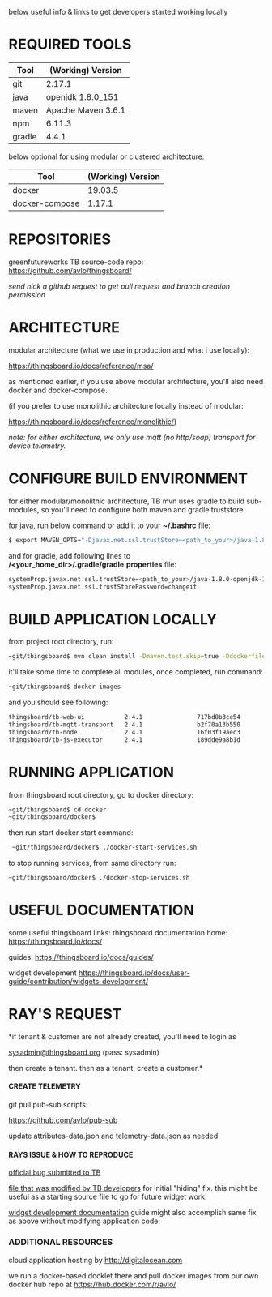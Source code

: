 below useful info & links to get developers started working locally

# REQUIRED TOOLS
Tool | (Working) Version
--- | ---
git | 2.17.1
java | openjdk 1.8.0_151
maven | Apache Maven 3.6.1
npm | 6.11.3
gradle | 4.4.1

below optional for using modular or clustered architecture:

Tool | (Working) Version
--- | ---
docker | 19.03.5
docker-compose | 1.17.1

# REPOSITORIES
greenfutureworks TB source-code repo:
https://github.com/avlo/thingsboard/

*send nick a github request to get pull request and branch creation permission*

# ARCHITECTURE

modular architecture (what we use in production and what i use locally):

https://thingsboard.io/docs/reference/msa/

as mentioned earlier, if you use above modular architecture, you'll also need docker and docker-compose.

(if you prefer to use monolithic architecture locally instead of modular:

https://thingsboard.io/docs/reference/monolithic/)

*note: for either architecture, we only use mqtt (no http/soap) transport for device telemetry.*
# CONFIGURE BUILD ENVIRONMENT

for either modular/monolithic architecture, TB mvn uses gradle to build sub-modules, so you'll need to configure both maven and gradle truststore.  

for java, run below command or add it to your **~/.bashrc** file:
```sh
$ export MAVEN_OPTS="-Djavax.net.ssl.trustStore=<path_to_your>/java-1.8.0-openjdk-1.8.0.151-1.b12.el6_9.x86_64/jre/lib/security/cacerts"
```
and for gradle, add following lines to **/<your_home_dir>/.gradle/gradle.properties** file:
```sh
systemProp.javax.net.ssl.trustStore=<path_to_your>/java-1.8.0-openjdk-1.8.0.151-1.b12.el6_9.x86_64/jre/lib/security/cacerts
systemProp.javax.net.ssl.trustStorePassword=changeit
```
# BUILD APPLICATION LOCALLY
from project root directory, run:
```sh
~git/thingsboard$ mvn clean install -Dmaven.test.skip=true -Ddockerfile.skip=false -Dlicense.skip=true
```
it'll take some time to complete all modules, once completed, run command:
```sh
~git/thingsboard$ docker images
```
and you should see following:
```sh
thingsboard/tb-web-ui           2.4.1               717bd8b3ce54        4 days ago          188MB
thingsboard/tb-mqtt-transport   2.4.1               b2f70a13b550        13 days ago         704MB
thingsboard/tb-node             2.4.1               16f03f19aec3        13 days ago         871MB
thingsboard/tb-js-executor      2.4.1               189dde9a8b1d        13 days ago         181MB
```

# RUNNING APPLICATION
from thingsboard root directory, go to docker directory:
```sh
~git/thingsboard$ cd docker
~git/thingsboard/docker$
```

then run start docker start command:
```sh
 ~git/thingsboard/docker$ ./docker-start-services.sh 
```

to stop running services, from same directory run:
```sh
~git/thingsboard/docker$ ./docker-stop-services.sh
```

# USEFUL DOCUMENTATION

some useful thingsboard links:
thingsboard documentation home:
	https://thingsboard.io/docs/	
	
guides:
	https://thingsboard.io/docs/guides/
	
widget development
	https://thingsboard.io/docs/user-guide/contribution/widgets-development/

# RAY'S REQUEST

*if tenant & customer are not already created, you'll need to login as 

sysadmin@thingsboard.org 
(pass: sysadmin) 

then create a tenant.  then as a tenant, create a customer.*

#### CREATE TELEMETRY
git pull pub-sub scripts:

https://github.com/avlo/pub-sub

update attributes-data.json and telemetry-data.json as needed

#### RAYS ISSUE & HOW TO REPRODUCE

[official bug submitted to TB](https://github.com/thingsboard/thingsboard/issues/2268)

[file that was modified by TB developers](https://github.com/thingsboard/thingsboard/pull/2271/commits/735bba10536d32b4a06560997c053b7ad8902880) for initial "hiding" fix.  this might be useful as a starting source file to go for future widget work.

[widget development documentation](https://thingsboard.io/docs/user-guide/contribution/widgets-development/) guide might also accomplish same fix as above without modifying application code:
	
### ADDITIONAL RESOURCES

cloud application hosting by http://digitalocean.com

we run a docker-based docklet there and pull docker images from our own docker hub repo at https://hub.docker.com/r/avlo/
